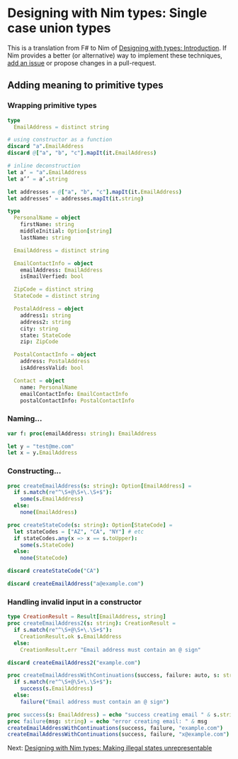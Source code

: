# Designing with Nim types: Single case union types

This is a translation from F# to Nim of [Designing with types: Introduction](https://fsharpforfunandprofit.com/posts/designing-with-types-intro/).
If Nim provides a better (or alternative) way to implement these techniques, [add an issue](https://github.com/eterps/designing-with-nim-types/issues?utf8=%E2%9C%93&q=is%3Aissue) or propose changes in a pull-request.

## Adding meaning to primitive types

### Wrapping primitive types

```nim
type
  EmailAddress = distinct string

# using constructor as a function
discard "a".EmailAddress
discard @["a", "b", "c"].mapIt(it.EmailAddress)

# inline deconstruction
let a’ = "a".EmailAddress
let a’’ = a’.string

let addresses = @["a", "b", "c"].mapIt(it.EmailAddress)
let addresses’ = addresses.mapIt(it.string)

type
  PersonalName = object
    firstName: string
    middleInitial: Option[string]
    lastName: string

  EmailAddress = distinct string

  EmailContactInfo = object
    emailAddress: EmailAddress
    isEmailVerfied: bool

  ZipCode = distinct string
  StateCode = distinct string

  PostalAddress = object
    address1: string
    address2: string
    city: string
    state: StateCode
    zip: ZipCode

  PostalContactInfo = object
    address: PostalAddress
    isAddressValid: bool

  Contact = object
    name: PersonalName
    emailContactInfo: EmailContactInfo
    postalContactInfo: PostalContactInfo
```

### Naming...

```nim
var f: proc(emailAddress: string): EmailAddress

let y = "test@me.com"
let x = y.EmailAddress
```

### Constructing...

```nim
proc createEmailAddress(s: string): Option[EmailAddress] =
  if s.match(re"^\S+@\S+\.\S+$"):
    some(s.EmailAddress)
  else:
    none(EmailAddress)

proc createStateCode(s: string): Option[StateCode] =
  let stateCodes = ["AZ", "CA", "NY"] # etc
  if stateCodes.any(x => x == s.toUpper):
    some(s.StateCode)
  else:
    none(StateCode)

discard createStateCode("CA")

discard createEmailAddress("a@example.com")
```

### Handling invalid input in a constructor

```nim
type CreationResult = Result[EmailAddress, string]
proc createEmailAddress2(s: string): CreationResult =
  if s.match(re"^\S+@\S+\.\S+$"):
    CreationResult.ok s.EmailAddress
  else:
    CreationResult.err "Email address must contain an @ sign"

discard createEmailAddress2("example.com")

proc createEmailAddressWithContinuations(success, failure: auto, s: string) =
  if s.match(re"^\S+@\S+\.\S+$"):
    success(s.EmailAddress)
  else:
    failure("Email address must contain an @ sign")

proc success(s: EmailAddress) = echo "success creating email " & s.string
proc failure(msg: string) = echo "error creating email: " & msg
createEmailAddressWithContinuations(success, failure, "example.com")
createEmailAddressWithContinuations(success, failure, "x@example.com")
```

Next: [Designing with Nim types: Making illegal states unrepresentable](Making_illegal_states_unrepresentable.md)
